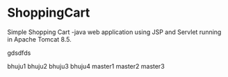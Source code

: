 # ShoppingCart
Simple Shopping Cart -java web application using JSP and Servlet running in Apache Tomcat 8.5.


gdsdfds

bhuju1
bhuju2
bhuju3
bhuju4
master1
master2
master3


